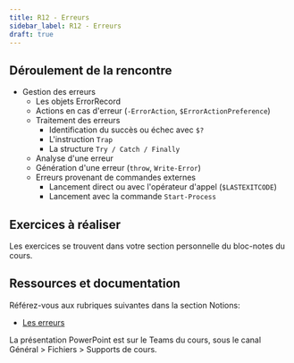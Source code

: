 ```yaml
---
title: R12 - Erreurs
sidebar_label: R12 - Erreurs
draft: true
---
```


## Déroulement de la rencontre

- Gestion des erreurs
  - Les objets ErrorRecord
  - Actions en cas d'erreur (`-ErrorAction`, `$ErrorActionPreference`)
  - Traitement des erreurs
    - Identification du succès ou échec avec `$?`
    - L'instruction `Trap`
    - La structure `Try / Catch / Finally`
  - Analyse d'une erreur
  - Génération d'une erreur (`throw`, `Write-Error`)
  - Erreurs provenant de commandes externes
    - Lancement direct ou avec l'opérateur d'appel (`$LASTEXITCODE`)
    - Lancement avec la commande `Start-Process`
  

## Exercices à réaliser

Les exercices se trouvent dans votre section personnelle du bloc-notes du cours.


## Ressources et documentation

Référez-vous aux rubriques suivantes dans la section Notions:
- [Les erreurs](/notions/scripts/erreurs)

La présentation PowerPoint est sur le Teams du cours, sous le canal Général > Fichiers > Supports de cours.
